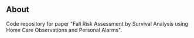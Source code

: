 ## About

Code repository for paper "Fall Risk Assessment by Survival Analysis using Home Care Observations and Personal Alarms".
